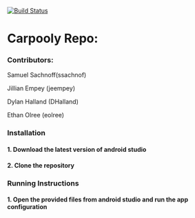 [![Build Status](https://travis-ci.com/ssachnof/Carpooly.svg?branch=develop)](https://travis-ci.com/ssachnof/Carpooly)
# Carpooly Repo:

### Contributors:

Samuel Sachnoff(ssachnof)

Jillian Empey (jeempey)

Dylan Halland (DHalland)

Ethan Olree (eolree)

### Installation

#### 1. Download the latest version of android studio
#### 2. Clone the repository


### Running Instructions
#### 1. Open the provided files from android studio and run the app configuration
